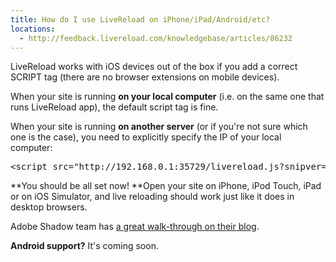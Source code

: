 ```yaml
---
title: How do I use LiveReload on iPhone/iPad/Android/etc?
locations:
  - http://feedback.livereload.com/knowledgebase/articles/86232
---
```


LiveReload works with iOS devices out of the box if you add a correct SCRIPT tag (there are no browser extensions on mobile devices).

When your site is running **on your local computer** (i.e. on the same one that runs LiveReload app), the default script tag is fine.

When your site is running **on another server**&nbsp;(or if you're not sure which one is the case), you need to explicitly specify the IP of your local computer:
<pre>&lt;script src="http://192.168.0.1:35729/livereload.js?snipver=1"&gt;&lt;/script&gt;</pre>

**You should be all set now! **Open your site on iPhone, iPod Touch, iPad or on iOS Simulator, and live reloading should work just like it does in desktop browsers.

Adobe Shadow team has [a great walk-through on their blog](http://blogs.adobe.com/shadow/2012/04/24/shadow-livereload-workflow/).

**Android support?** It's coming soon.